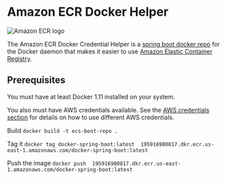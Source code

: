 # Amazon ECR Docker Helper

![Amazon ECR logo](docs/ecr.png "Amazon ECR")

The Amazon ECR Docker Credential Helper is a
[spring boot docker 
repo](https://github.com/mahyess/docker-spring-boot)
for the Docker daemon that makes it easier to use
[Amazon Elastic Container Registry](https://aws.amazon.com/ecr/).

## Prerequisites

You must have at least Docker 1.11 installed on your system.

You also must have AWS credentials available.  See the [AWS credentials section](#aws-credentials) for details on how to
use different AWS credentials.

Build 
`docker build -t ecs-boot-repo .`

Tag it
`docker tag docker-spring-boot:latest 
195916980817.dkr.ecr.us-east-1.amazonaws.com/docker-spring-boot:latest`

Push the image
`docker push 
195916980817.dkr.ecr.us-east-1.amazonaws.com/docker-spring-boot:latest`
